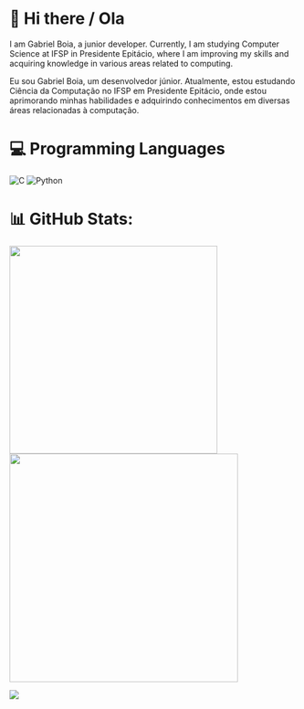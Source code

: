 # 👋 Hi there / Ola

I am Gabriel Boia, a junior developer. Currently, I am studying Computer Science at IFSP in Presidente Epitácio, where I am improving my skills and acquiring knowledge in various areas related to computing.

Eu sou Gabriel Boia, um desenvolvedor júnior. Atualmente, estou estudando Ciência da Computação no IFSP em Presidente Epitácio, onde estou aprimorando minhas habilidades e adquirindo conhecimentos em diversas áreas relacionadas à computação.

# 💻 Programming Languages
![C](https://img.shields.io/badge/c-%2300599C.svg?style=for-the-badge&logo=c&logoColor=white) ![Python](https://img.shields.io/badge/python-3670A0?style=for-the-badge&logo=python&logoColor=ffdd54) 

# 📊 GitHub Stats:
<img src="https://github-readme-stats-wheat-two-53.vercel.app/api?username=G4bri3l05&theme=neon&hide_border=false&include_all_commits=false&count_private=false"  width="364px" />                    <img src="https://github-readme-streak-stats.herokuapp.com/?user=G4bri3l05&theme=neon&hide_border=false"  width="400px" />



![](https://github-readme-stats-wheat-two-53.vercel.app/api/top-langs/?username=G4bri3l05&theme=neon&hide_border=false&include_all_commits=true&count_private=false&layout=compact)

